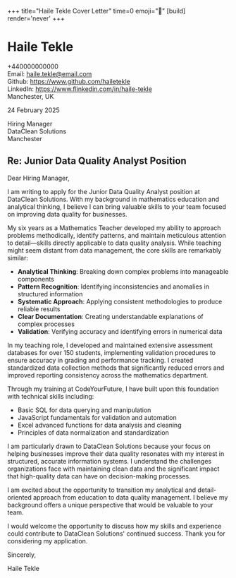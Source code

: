 +++
title="Haile Tekle Cover Letter" 
time=0 
emoji="📝" 
[build]
render='never'
+++

# Haile Tekle

+440000000000  
Email: haile.tekle@email.com  
Github: https://www.github.com/hailetekle  
LinkedIn: https://www.flinkedin.com/in/haile-tekle  
Manchester, UK

24 February 2025

Hiring Manager  
DataClean Solutions  
Manchester

## Re: Junior Data Quality Analyst Position

Dear Hiring Manager,

I am writing to apply for the Junior Data Quality Analyst position at DataClean Solutions. With my background in mathematics education and analytical thinking, I believe I can bring valuable skills to your team focused on improving data quality for businesses.

My six years as a Mathematics Teacher developed my ability to approach problems methodically, identify patterns, and maintain meticulous attention to detail—skills directly applicable to data quality analysis. While teaching might seem distant from data management, the core skills are remarkably similar:

- **Analytical Thinking**: Breaking down complex problems into manageable components
- **Pattern Recognition**: Identifying inconsistencies and anomalies in structured information
- **Systematic Approach**: Applying consistent methodologies to produce reliable results
- **Clear Documentation**: Creating understandable explanations of complex processes
- **Validation**: Verifying accuracy and identifying errors in numerical data

In my teaching role, I developed and maintained extensive assessment databases for over 150 students, implementing validation procedures to ensure accuracy in grading and performance tracking. I created standardized data collection methods that significantly reduced errors and improved reporting consistency across the mathematics department.

Through my training at CodeYourFuture, I have built upon this foundation with technical skills including:

- Basic SQL for data querying and manipulation
- JavaScript fundamentals for validation and automation
- Excel advanced functions for data analysis and cleaning
- Principles of data normalization and standardization

I am particularly drawn to DataClean Solutions because your focus on helping businesses improve their data quality resonates with my interest in structured, accurate information systems. I understand the challenges organizations face with maintaining clean data and the significant impact that high-quality data can have on decision-making processes.

I am excited about the opportunity to transition my analytical and detail-oriented approach from education to data quality management. I believe my background offers a unique perspective that would be valuable to your team.

I would welcome the opportunity to discuss how my skills and experience could contribute to DataClean Solutions' continued success. Thank you for considering my application.

Sincerely,

Haile Tekle

